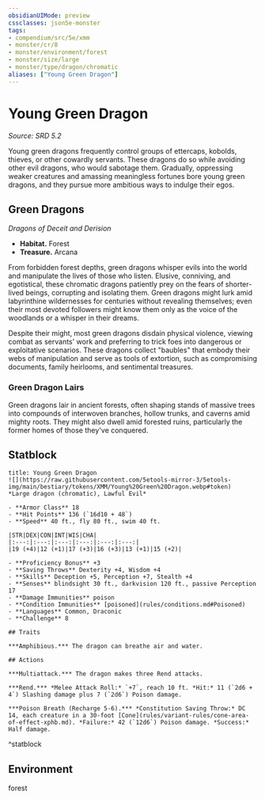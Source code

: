 ```yaml
---
obsidianUIMode: preview
cssclasses: json5e-monster
tags:
- compendium/src/5e/xmm
- monster/cr/8
- monster/environment/forest
- monster/size/large
- monster/type/dragon/chromatic
aliases: ["Young Green Dragon"]
---
```

# Young Green Dragon
*Source: SRD 5.2*  

Young green dragons frequently control groups of ettercaps, kobolds, thieves, or other cowardly servants. These dragons do so while avoiding other evil dragons, who would sabotage them. Gradually, oppressing weaker creatures and amassing meaningless fortunes bore young green dragons, and they pursue more ambitious ways to indulge their egos.

## Green Dragons

*Dragons of Deceit and Derision*

- **Habitat.** Forest  
- **Treasure.** Arcana  

From forbidden forest depths, green dragons whisper evils into the world and manipulate the lives of those who listen. Elusive, conniving, and egotistical, these chromatic dragons patiently prey on the fears of shorter-lived beings, corrupting and isolating them. Green dragons might lurk amid labyrinthine wildernesses for centuries without revealing themselves; even their most devoted followers might know them only as the voice of the woodlands or a whisper in their dreams.

Despite their might, most green dragons disdain physical violence, viewing combat as servants' work and preferring to trick foes into dangerous or exploitative scenarios. These dragons collect "baubles" that embody their webs of manipulation and serve as tools of extortion, such as compromising documents, family heirlooms, and sentimental treasures.

### Green Dragon Lairs

Green dragons lair in ancient forests, often shaping stands of massive trees into compounds of interwoven branches, hollow trunks, and caverns amid mighty roots. They might also dwell amid forested ruins, particularly the former homes of those they've conquered.

## Statblock

```ad-statblock
title: Young Green Dragon
![](https://raw.githubusercontent.com/5etools-mirror-3/5etools-img/main/bestiary/tokens/XMM/Young%20Green%20Dragon.webp#token)
*Large dragon (chromatic), Lawful Evil*

- **Armor Class** 18
- **Hit Points** 136 (`16d10 + 48`)
- **Speed** 40 ft., fly 80 ft., swim 40 ft.

|STR|DEX|CON|INT|WIS|CHA|
|:---:|:---:|:---:|:---:|:---:|:---:|
|19 (+4)|12 (+1)|17 (+3)|16 (+3)|13 (+1)|15 (+2)|

- **Proficiency Bonus** +3
- **Saving Throws** Dexterity +4, Wisdom +4
- **Skills** Deception +5, Perception +7, Stealth +4
- **Senses** blindsight 30 ft., darkvision 120 ft., passive Perception 17
- **Damage Immunities** poison
- **Condition Immunities** [poisoned](rules/conditions.md#Poisoned)
- **Languages** Common, Draconic
- **Challenge** 8

## Traits

***Amphibious.*** The dragon can breathe air and water.

## Actions

***Multiattack.*** The dragon makes three Rend attacks.

***Rend.*** *Melee Attack Roll:* `+7`, reach 10 ft. *Hit:* 11 (`2d6 + 4`) Slashing damage plus 7 (`2d6`) Poison damage.

***Poison Breath (Recharge 5-6).*** *Constitution Saving Throw:* DC 14, each creature in a 30-foot [Cone](rules/variant-rules/cone-area-of-effect-xphb.md). *Failure:* 42 (`12d6`) Poison damage. *Success:* Half damage.
```
^statblock

## Environment

forest